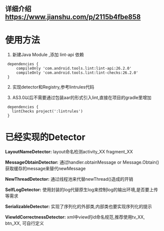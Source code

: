 ## 详细介绍 https://www.jianshu.com/p/2115b4fbe858

# 使用方法

1. 新建Java Module ,添加 lint-api 依赖

 ```
  dependencies {
      compileOnly 'com.android.tools.lint:lint-api:26.2.0'
      compileOnly 'com.android.tools.lint:lint-checks:26.2.0'
  }
```

2. 实现detector和Registry,参考lintrules代码

3. AS3.0以后不需要通过包装aar的形式引入lint,直接在项目的gradle里增加

 ```
  dependencies {
    lintChecks project(':lintrules')
  }
  ```
  
# 已经实现的Detector

**LayoutNameDetector:** layout命名检测activity_XX  fragment_XX  

**MessageObtainDetector:**  通过handler.obtainMessage or Message.Obtain()获取缓存的message来替代newMessage  

**NewThreadDetector:** 通过线程池来代替newThread()造成的开销  

**SelfLogDetector:** 使用封装的log代替原生log来控制log的输出环境,是否要上传等需求  

**SerializableDetector:** 实现了序列化的外部类,内部类也要实现序列化的提示  

**ViewIdCorrectnessDetector:** xml中view的id命名规范,推荐使用tv_XX, btn_XX, 可自行定义  


